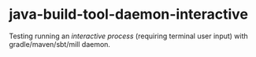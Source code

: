 # java-build-tool-daemon-interactive
Testing running an *interactive process* (requiring terminal user input) with gradle/maven/sbt/mill daemon. 
